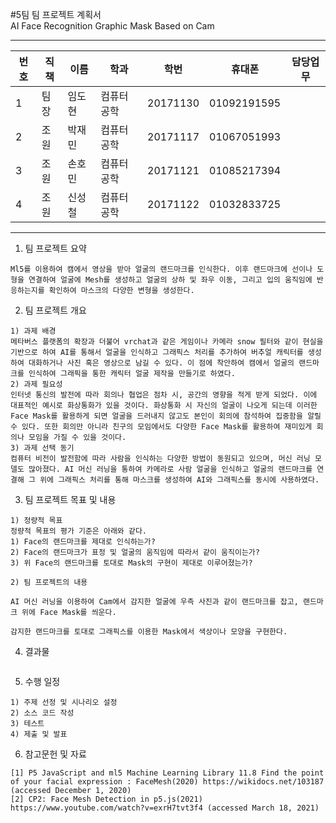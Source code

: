 #5팀 팀 프로젝트 계획서 <br>
AI Face Recognition Graphic Mask Based on Cam
<hr/>

|번호|직책|이름|학과|학번|휴대폰|담당업무|
|---|---|---|---|---|---|---|
|1|팀장|임도현|컴퓨터공학|20171130|01092191595||
|2|조원|박재민|컴퓨터공학|20171117|01067051993||
|3|조원|손호민|컴퓨터공학|20171121|01085217394||
|4|조원|신성철|컴퓨터공학|20171122|01032833725||
<hr/>

1. 팀 프로젝트 요약
```
Ml5를 이용하여 캠에서 영상을 받아 얼굴의 랜드마크를 인식한다. 이후 랜드마크에 선이나 도형을 연결하여 얼굴에 Mesh를 생성하고 얼굴의 상하 및 좌우 이동, 그리고 입의 움직임에 반응하는지를 확인하여 마스크의 다양한 변형을 생성한다.
```
2. 팀 프로젝트 개요
```
1) 과제 배경
메타버스 플랫폼의 확장과 더불어 vrchat과 같은 게임이나 카메라 snow 필터와 같이 현실을 기반으로 하여 AI를 통해서 얼굴을 인식하고 그래픽스 처리를 추가하여 버추얼 캐릭터를 생성하여 대화하거나 사진 혹은 영상으로 남길 수 있다. 이 점에 착안하여 캠에서 얼굴의 랜드마크를 인식하여 그래픽을 통한 캐릭터 얼굴 제작을 만들기로 하였다.
2) 과제 필요성
인터넷 통신의 발전에 따라 회의나 협업은 점차 시, 공간의 영향을 적게 받게 되었다. 이에 대표적인 예시로 화상통화가 있을 것이다. 화상통화 시 자신의 얼굴이 나오게 되는데 이러한 Face Mask를 활용하게 되면 얼굴을 드러내지 않고도 본인이 회의에 참석하여 집중함을 알릴 수 있다. 또한 회의만 아니라 친구의 모임에서도 다양한 Face Mask를 활용하여 재미있게 회의나 모임을 가질 수 있을 것이다.
3) 과제 선택 동기
컴퓨터 비전이 발전함에 따라 사람을 인식하는 다양한 방법이 동원되고 있으며, 머신 러닝 모델도 많아졌다. AI 머신 러닝을 통하여 카메라로 사람 얼굴을 인식하고 얼굴의 랜드마크를 연결해 그 위에 그래픽스 처리를 통해 마스크를 생성하여 AI와 그래픽스를 동시에 사용하였다.
```
3. 팀 프로젝트 목표 및 내용
```
1) 정량적 목표
정량적 목표의 평가 기준은 아래와 같다.
1) Face의 랜드마크를 제대로 인식하는가?
2) Face의 랜드마크가 표정 및 얼굴의 움직임에 따라서 같이 움직이는가?
3) 위 Face의 랜드마크를 토대로 Mask의 구현이 제대로 이루어졌는가?

2) 팀 프로젝트의 내용

AI 머신 러닝을 이용하여 Cam에서 감지한 얼굴에 우측 사진과 같이 랜드마크를 잡고, 랜드마크 위에 Face Mask를 씌운다.

감지한 랜드마크를 토대로 그래픽스를 이용한 Mask에서 색상이나 모양을 구현한다.
```
4. 결과물
```

```
5. 수행 일정
```
1) 주제 선정 및 시나리오 설정
2) 소스 코드 작성
3) 테스트
4) 제출 및 발표

```
6. 참고문헌 및 자료
```
[1] P5 JavaScript and ml5 Machine Learning Library 11.8 Find the point of your facial expression : FaceMesh(2020) https://wikidocs.net/103187 (accessed December 1, 2020)
[2] CP2: Face Mesh Detection in p5.js(2021) https://www.youtube.com/watch?v=exrH7tvt3f4 (accessed March 18, 2021)
```